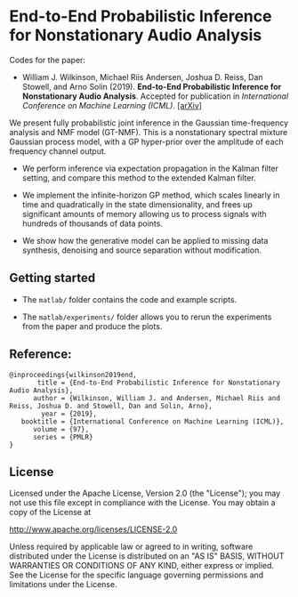 # End-to-End Probabilistic Inference for Nonstationary Audio Analysis

Codes for the paper:

* William J. Wilkinson, Michael Riis Andersen, Joshua D. Reiss, Dan Stowell, and Arno Solin (2019). **End-to-End Probabilistic Inference for Nonstationary Audio Analysis**. Accepted for publication in *International Conference on Machine Learning (ICML)*. [[arXiv]](https://arxiv.org/abs/1901.11436)

We present fully probabilistic joint inference in the Gaussian time-frequency analysis and NMF model (GT-NMF). This is a nonstationary spectral mixture Gaussian process model, with a GP hyper-prior over the amplitude of each frequency channel output.

- We perform inference via expectation propagation in the Kalman filter setting, and compare this method to the extended Kalman filter.

- We implement the infinite-horizon GP method, which scales linearly in time and quadratically in the state dimensionality, and frees up significant amounts of memory allowing us to process signals with hundreds of thousands of data points.

- We show how the generative model can be applied to missing data synthesis, denoising and source separation without modification.


## Getting started

* The `matlab/` folder contains the code and example scripts.

* The `matlab/experiments/` folder allows you to rerun the experiments from the paper and produce the plots.


## Reference:
```
@inproceedings{wilkinson2019end,
       title = {End-to-End Probabilistic Inference for Nonstationary Audio Analysis},
      author = {Wilkinson, William J. and Andersen, Michael Riis and Reiss, Joshua D. and Stowell, Dan and Solin, Arno},
        year = {2019},
   booktitle = {International Conference on Machine Learning (ICML)},
      volume = {97},
      series = {PMLR}
}
```

## License

Licensed under the Apache License, Version 2.0 (the "License");
you may not use this file except in compliance with the License.
You may obtain a copy of the License at

http://www.apache.org/licenses/LICENSE-2.0

Unless required by applicable law or agreed to in writing, software
distributed under the License is distributed on an "AS IS" BASIS,
WITHOUT WARRANTIES OR CONDITIONS OF ANY KIND, either express or implied.
See the License for the specific language governing permissions and
limitations under the License.
